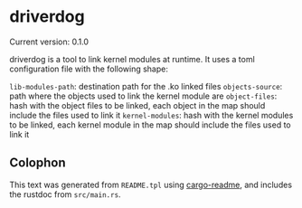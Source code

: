 # driverdog

Current version: 0.1.0

driverdog is a tool to link kernel modules at runtime. It uses a toml configuration file with the following shape:

`lib-modules-path`: destination path for the .ko linked files
`objects-source`: path where the objects used to link the kernel module are
`object-files`: hash with the object files to be linked, each object in the map should include the files used to link it
`kernel-modules`: hash with the kernel modules to be linked, each kernel module in the map should include the files used to link it

## Colophon

This text was generated from `README.tpl` using [cargo-readme](https://crates.io/crates/cargo-readme), and includes the rustdoc from `src/main.rs`.